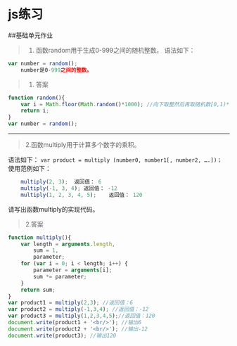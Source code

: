 # js练习

##基础单元作业
> 1. 函数random用于生成0-999之间的随机整数。
语法如下：
    
```javascript
var number = random();
    number是0-999之间的整数。
```


> 1. 答案

```javascript
function random(){
	var i = Math.floor(Math.random()*1000); //向下取整然后再取随机数[0,1)*1000
	return i;
}
var number = random();
```
---
> 2.函数multiply用于计算多个数字的乘积。

语法如下：
	```var product = multiply (number0, number1[, number2, ….])；```
使用范例如下：
```javascript
	multiply(2, 3);	 返回值： 6
	multiply(-1, 3, 4);	返回值： -12
	multiply(1, 2, 3, 4, 5);    返回值： 120
```
请写出函数multiply的实现代码。
> 2.答案

```javascript
function multiply(){
	var length = arguments.length,
		sum = 1,
		parameter; 
	for (var i = 0; i < length; i++) {
		parameter = arguments[i];
		sum *= parameter;
	}
	return sum;
}
var product1 = multiply(2,3); //返回值：6
var product2 = multiply(-1,3,4); //返回值：-12
var product3 = multiply(1,2,3,4,5);//返回值：120
document.write(product1 + '<br/>'); //输出6
document.write(product2 + '<br/>'); //输出-12
document.write(product3); //输出120

```











